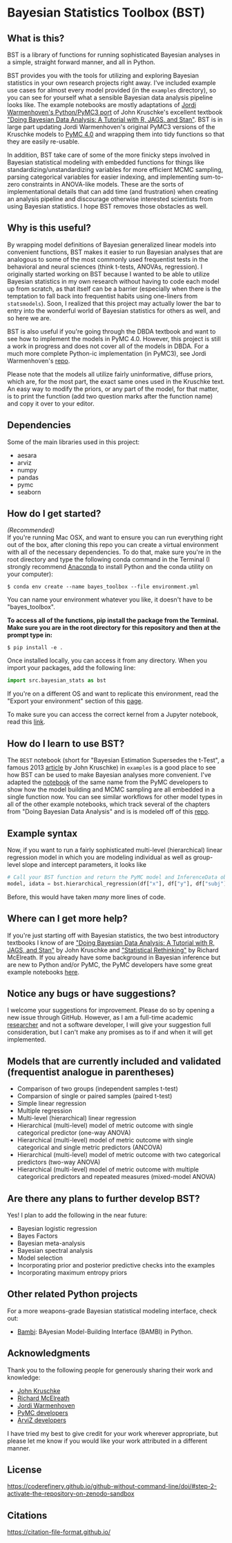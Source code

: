 # Bayesian Statistics Toolbox (BST) 

## What is this?
BST is a library of functions for running sophisticated Bayesian analyses in a simple, straight forward manner, and all in Python. 

BST provides you with the tools for utilizing and exploring Bayesian statistics in your own research projects right away. I've included example use cases for almost every model provided (in the `examples` directory), so you can see for yourself what a sensible Bayesian data analysis pipeline looks like. The example notebooks are mostly adaptations of [Jordi Warmenhoven's Python/PyMC3 port](https://github.com/JWarmenhoven/DBDA-python) of John Kruschke's excellent textbook ["Doing Bayesian Data Analysis: A Tutorial with R, JAGS, and Stan"](https://sites.google.com/site/doingbayesiandataanalysis/home?authuser=0). BST is in large part updating Jordi Warmenhoven's original PyMC3 versions of the Kruschke models to [PyMC 4.0](https://www.pymc.io/welcome.html) and wrapping them into tidy functions so that they are easily re-usable. 

In addition, BST take care of some of the more finicky steps involved in Bayesian statistical modeling with embedded functions for things like standardizing/unstandardizing variables for more efficient MCMC sampling, parsing categorical variables for easier indexing, and implementing sum-to-zero constraints in ANOVA-like models. These are the sorts of implementational details that can add time (and frustration) when creating an analysis pipeline and discourage otherwise interested scientists from using Bayesian statistics. I hope BST removes those obstacles as well.  
 
## Why is this useful?
By wrapping model definitions of Bayesian generalized linear models into convenient functions, BST makes it easier to run Bayesian analyses that are analogous to some of the most commonly used frequentist tests in the behavioral and neural sciences (think t-tests, ANOVAs, regression). I originally started working on BST because I wanted to be able to utilize Bayesian statistics in my own research without having to code each model up from scratch, as that itself can be a barrier (especially when there is the temptation to fall back into frequentist habits using one-liners from `statsmodels`). Soon, I realized that this project may actually lower the bar to entry into the wonderful world of Bayesian statistics for others as well, and so here we are. 

BST is also useful if you're going through the DBDA textbook and want to see how to implement the models in PyMC 4.0. However, this project is still a work in progress and does not cover all of the models in DBDA. For a much more complete Python-ic implementation (in PyMC3), see Jordi Warmenhoven's [repo](https://github.com/JWarmenhoven/DBDA-python).

Please note that the models all utilize fairly uninformative, diffuse priors, which are, for the most part, the exact same ones used in the Kruschke text. An easy way to modify the priors, or any part of the model, for that matter, is to print the function (add two question marks after the function name) and copy it over to your editor. 

## Dependencies
Some of the main libraries used in this project:

- aesara
- arviz
- numpy
- pandas
- pymc
- seaborn

## How do I get started?
*(Recommended)*   
If you're running Mac OSX, and want to ensure you can run everything right out of the box, after cloning this repo you can create a virtual environment with all of the necessary dependencies. To do that, make sure you're in the root directory and type the following conda command in the Terminal (I strongly recommend [Anaconda](https://www.anaconda.com/) to install Python and the conda utility on your computer):
```
$ conda env create --name bayes_toolbox --file environment.yml
```
You can name your environment whatever you like, it doesn't have to be "bayes_toolbox". 

**To access all of the functions, pip install the package from the Terminal. Make sure you are in the root directory for this repository and then at the prompt type in:**
```
$ pip install -e .
```

Once installed locally, you can access it from any directory. When you import your packages, add the following line:

```python
import src.bayesian_stats as bst
```

If you're on a different OS and want to replicate this environment, read the "Export your environment" section of this [page](https://goodresearch.dev/setup.html). 

To make sure you can access the correct kernel from a Jupyter notebook, read this [link](https://janakiev.com/blog/jupyter-virtual-envs/).

## How do I learn to use BST?
The `BEST`  notebook (short for "Bayesian Estimation Supersedes the t-Test", a famous 2013 [article](https://jkkweb.sitehost.iu.edu/articles/Kruschke2013JEPG.pdf) by John Kruschke) in `examples` is a good place to see how BST can be used to make Bayesian analyses more convenient. I've adapted the [notebook](https://www.pymc.io/projects/examples/en/latest/case_studies/BEST.html) of the same name from the PyMC developers to show how the model building and MCMC sampling are all embedded in a single function now. You can see similar workflows for other model types in all of the other example notebooks, which track several of the chapters from "Doing Bayesian Data Analysis" and is is modeled off of this [repo](https://github.com/JWarmenhoven/DBDA-python).

## Example syntax
Now, if you want to run a fairly sophisticated multi-level (hierarchical) linear regression model in which you are modeling individual as well as group-level slope and intercept parameters, it looks like

```python
# Call your BST function and return the PyMC model and InferenceData objects
model, idata = bst.hierarchical_regression(df["x"], df["y"], df["subj"], acceptance_rate=0.95)
```
Before, this would have taken *many* more lines of code. 

## Where can I get more help?
If you're just starting off with Bayesian statistics, the two best introductory textbooks I know of are ["Doing Bayesian Data Analysis: A Tutorial with R, JAGS, and Stan"](https://sites.google.com/site/doingbayesiandataanalysis/home?authuser=0) by John Kruschke and ["Statistical Rethinking"](https://xcelab.net/rm/statistical-rethinking/) by Richard McElreath. If you already have some background in Bayesian inference but are new to Python and/or PyMC, the PyMC developers have some great example notebooks [here](https://www.pymc.io/projects/examples/en/latest/gallery.html).

## Notice any bugs or have suggestions?
I welcome your suggestions for improvement. Please do so by opening a new issue through GitHub. However, as I am a full-time academic [researcher](https://osf.io/y75ud/wiki/home/) and not a software developer, I will give your suggestion full consideration, but I can't make any promises as to if and when it will get implemented. 

## Models that are currently included and validated (frequentist analogue in parentheses)
- Comparison of two groups (independent samples t-test)
- Comparsion of single or paired samples (paired t-test)
- Simple linear regression
- Multiple regression
- Multi-level (hierarchical) linear regression
- Hierarchical (multi-level) model of metric outcome with single categorical predictor (one-way ANOVA)
- Hierarchical (multi-level) model of metric outcome with single categorical and single metric predictors (ANCOVA)
- Hierarchical (multi-level) model of metric outcome with two categorical predictors (two-way ANOVA)
- Hierarchical (multi-level) model of metric outcome with multiple categorical predictors and repeated measures (mixed-model ANOVA)

## Are there any plans to further develop BST?
Yes! I plan to add the following in the near future:

- Bayesian logistic regression 
- Bayes Factors
- Bayesian meta-analysis 
- Bayesian spectral analysis
- Model selection
- Incorporating prior and posterior predictive checks into the examples
- Incorporating maximum entropy priors 

## Other related Python projects 
For a more weapons-grade Bayesian statistical modeling interface, check out:
- [Bambi](https://github.com/bambinos/bambi): BAyesian Model-Building Interface (BAMBI) in Python.

## Acknowledgments
Thank you to the following people for generously sharing their work and knowledge:
- [John Kruschke](https://jkkweb.sitehost.iu.edu/)
- [Richard McElreath](https://xcelab.net/rm/)
- [Jordi Warmenhoven](https://github.com/JWarmenhoven)
- [PyMC developers](https://github.com/pymc-devs/pymc)
- [ArviZ developers](https://www.arviz.org/en/latest/our_team.html)

I have tried my best to give credit for your work wherever appropriate, but please let me know if you would like your work attributed in a different manner. 

## License
https://coderefinery.github.io/github-without-command-line/doi/#step-2-activate-the-repository-on-zenodo-sandbox

## Citations
https://citation-file-format.github.io/


